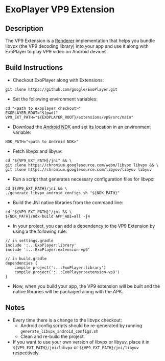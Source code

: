 # ExoPlayer VP9 Extension #

## Description ##

The VP9 Extension is a [Renderer][] implementation that helps you bundle libvpx
(the VP9 decoding library) into your app and use it along with ExoPlayer to play
VP9 video on Android devices.

[Renderer]: https://google.github.io/ExoPlayer/doc/reference/com/google/android/exoplayer2/Renderer.html

## Build Instructions ##

* Checkout ExoPlayer along with Extensions:

```
git clone https://github.com/google/ExoPlayer.git
```

* Set the following environment variables:

```
cd "<path to exoplayer checkout>"
EXOPLAYER_ROOT="$(pwd)"
VP9_EXT_PATH="${EXOPLAYER_ROOT}/extensions/vp9/src/main"
```

* Download the [Android NDK][] and set its location in an environment variable:

[Android NDK]: https://developer.android.com/tools/sdk/ndk/index.html

```
NDK_PATH="<path to Android NDK>"
```

* Fetch libvpx and libyuv:

```
cd "${VP9_EXT_PATH}/jni" && \
git clone https://chromium.googlesource.com/webm/libvpx libvpx && \
git clone https://chromium.googlesource.com/libyuv/libyuv libyuv
```

* Run a script that generates necessary configuration files for libvpx:

```
cd ${VP9_EXT_PATH}/jni && \
./generate_libvpx_android_configs.sh "${NDK_PATH}"
```

* Build the JNI native libraries from the command line:

```
cd "${VP9_EXT_PATH}"/jni && \
${NDK_PATH}/ndk-build APP_ABI=all -j4
```

* In your project, you can add a dependency to the VP9 Extension by using a the
  following rule:

```
// in settings.gradle
include ':..:ExoPlayer:library'
include ':..:ExoPlayer:extension-vp9'

// in build.gradle
dependencies {
    compile project(':..:ExoPlayer:library')
    compile project(':..:ExoPlayer:extension-vp9')
}
```

* Now, when you build your app, the VP9 extension will be built and the native
  libraries will be packaged along with the APK.

## Notes ##

* Every time there is a change to the libvpx checkout:
  * Android config scripts should be re-generated by running
    `generate_libvpx_android_configs.sh`
  * Clean and re-build the project.
* If you want to use your own version of libvpx or libyuv, place it in
  `${VP9_EXT_PATH}/jni/libvpx` or `${VP9_EXT_PATH}/jni/libyuv` respectively.

